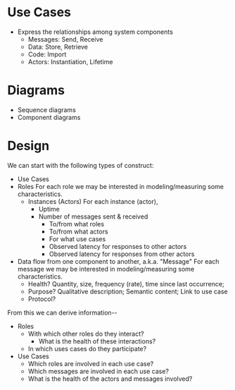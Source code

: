 # Use Cases

- Express the relationships among system components
  - Messages: Send, Receive
  - Data: Store, Retrieve
  - Code: Import
  - Actors: Instantiation, Lifetime

# Diagrams

- Sequence diagrams
- Component diagrams

# Design

We can start with the following types of construct:
- Use Cases
- Roles
  For each role we may be interested in modeling/measuring some characteristics.
  - Instances (Actors)
    For each instance (actor),
    - Uptime
    - Number of messages sent & received
      - To/from what roles
      - To/from what actors
      - For what use cases
      - Observed latency for responses to other actors
      - Observed latency for responses from other actors
- Data flow from one component to another, a.k.a. "Message"
  For each message we may be interested in modeling/measuring some characteristics.
  - Health? Quantity, size, frequency (rate), time since last occurrence;
  - Purpose? Qualitative description; Semantic content; Link to use case
  - Protocol?

From this we can derive information--
  - Roles
    - With which other roles do they interact?
      - What is the health of these interactions?
    - In which uses cases do they participate?
  - Use Cases
    - Which roles are involved in each use case?
    - Which messages are involved in each use case?
    - What is the health of the actors and messages involved?


